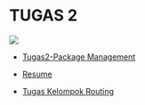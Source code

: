 
# TUGAS 2
![](https://media.giphy.com/media/hVEBWRInEvNOEVS18i/giphy.gif)
- [Tugas2-Package Management](https://github.com/alanhidayat33/Admin-Jaringan/blob/main/Tugas2-Linux/Package/README.md)

- [Resume](https://github.com/alanhidayat33/Admin-Jaringan/blob/main/Tugas2-Linux/Resume/README.md)

- [Tugas Kelompok Routing](https://github.com/alanhidayat33/Admin-Jaringan/tree/main/Tugas2-Linux/Kelompok)